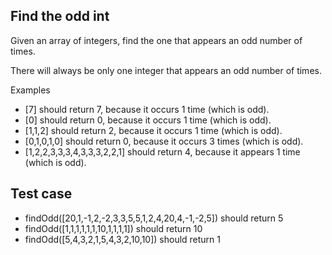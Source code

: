 ## Find the odd int

Given an array of integers, find the one that appears an odd number of times.

There will always be only one integer that appears an odd number of times.

Examples 
- [7] should return 7, because it occurs 1 time (which is odd). 
- [0] should return 0, because it occurs 1 time (which is odd).
- [1,1,2] should return 2, because it occurs 1 time (which is odd).
- [0,1,0,1,0] should return 0, because it occurs 3 times (which is odd).
- [1,2,2,3,3,3,4,3,3,3,2,2,1] should return 4, because it appears 1 time (which is odd).


## Test case

- findOdd(\[20,1,-1,2,-2,3,3,5,5,1,2,4,20,4,-1,-2,5\]) should return 5
- findOdd(\[1,1,1,1,1,1,10,1,1,1,1\]) should return 10
- findOdd(\[5,4,3,2,1,5,4,3,2,10,10\]) should return 1
